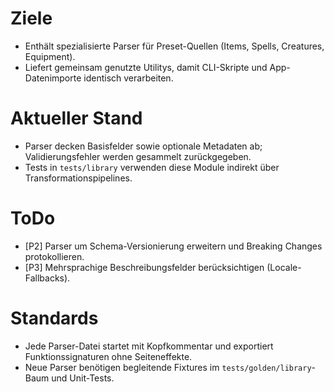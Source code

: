 # Ziele
- Enthält spezialisierte Parser für Preset-Quellen (Items, Spells, Creatures, Equipment).
- Liefert gemeinsam genutzte Utilitys, damit CLI-Skripte und App-Datenimporte identisch verarbeiten.

# Aktueller Stand
- Parser decken Basisfelder sowie optionale Metadaten ab; Validierungsfehler werden gesammelt zurückgegeben.
- Tests in `tests/library` verwenden diese Module indirekt über Transformationspipelines.

# ToDo
- [P2] Parser um Schema-Versionierung erweitern und Breaking Changes protokollieren.
- [P3] Mehrsprachige Beschreibungsfelder berücksichtigen (Locale-Fallbacks).

# Standards
- Jede Parser-Datei startet mit Kopfkommentar und exportiert Funktionssignaturen ohne Seiteneffekte.
- Neue Parser benötigen begleitende Fixtures im `tests/golden/library`-Baum und Unit-Tests.
